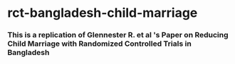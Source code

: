 # rct-bangladesh-child-marriage
### This is a replication of Glennester R. et al 's Paper on Reducing Child Marriage with Randomized Controlled Trials in Bangladesh
